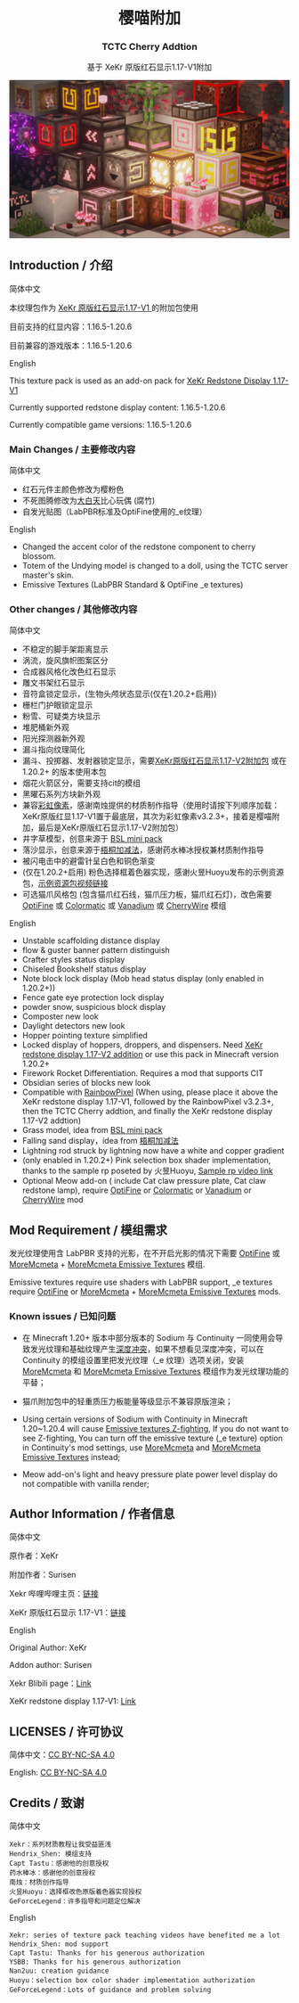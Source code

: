 <h1 align = "center">樱喵附加</h1>
<h3 align = "center">TCTC Cherry Addtion</h3>

<p align = "center">基于 XeKr 原版红石显示1.17-V1附加</p>

<div align="center"><img src="Featured_img.png" /></div>

## Introduction / 介绍

简体中文

本纹理包作为 [ XeKr 原版红石显示1.17-V1 ](https://legacy.curseforge.com/minecraft/texture-packs/xekr-redstone-display/files/3344524) 的附加包使用

目前支持的红显内容：1.16.5-1.20.6

目前兼容的游戏版本：1.16.5-1.20.6

English

This texture pack is used as an add-on pack for [XeKr Redstone Display 1.17-V1](https://legacy.curseforge.com/minecraft/texture-packs/xekr-redstone-display/files/3344524)

Currently supported redstone display content: 1.16.5-1.20.6

Currently compatible game versions: 1.16.5-1.20.6

### Main Changes / 主要修改内容

简体中文

- 红石元件主颜色修改为樱粉色
- 不死图腾修改为[大白天](https://space.bilibili.com/190067998/)比心玩偶 (腐竹)
- 自发光贴图（LabPBR标准及OptiFine使用的_e纹理）

English

- Changed the accent color of the redstone component to cherry blossom.
- Totem of the Undying model is changed to a doll, using the TCTC server master's skin.
- Emissive Textures (LabPBR Standard & OptiFine _e textures)

### Other changes / 其他修改内容

简体中文

- 不稳定的脚手架距离显示
- 涡流，旋风旗帜图案区分
- 合成器风格化改色红石显示
- 雕文书架红石显示
- 音符盒锁定显示，(生物头颅状态显示(仅在1.20.2+启用))
- 栅栏门护眼锁定显示
- 粉雪、可疑类方块显示
- 堆肥桶新外观
- 阳光探测器新外观
- 漏斗指向纹理简化
- 漏斗、投掷器、发射器锁定显示，需要[XeKr原版红石显示1.17-V2附加包](https://legacy.curseforge.com/minecraft/texture-packs/xekr-redstone-display/files/3504282) 或在 1.20.2+ 的版本使用本包
- 烟花火箭区分，需要支持cit的模组
- 黑曜石系列方块新外观
- 兼容[彩虹像素](https://afdian.net/a/Nan2uu)，感谢南烛提供的材质制作指导（使用时请按下列顺序加载：XeKr原版红显1.17-V1置于最底层，其次为彩虹像素v3.2.3+，接着是樱喵附加，最后是XeKr原版红石显示1.17-V2附加包）
- 井字草模型，创意来源于 [BSL mini pack](https://bitslablab.com/bslminipacks/)
- 落沙显示，创意来源于[梧桐加减法](https://afdian.net/a/YSBBBB)，感谢药水棒冰授权兼材质制作指导
- 被闪电击中的避雷针呈白色和铜色渐变
- (仅在1.20.2+启用) 粉色选择框着色器实现，感谢火昱Huoyu发布的示例资源包，[示例资源包视频链接](https://www.bilibili.com/video/BV1kK42117Wq/)
- 可选猫爪风格包 (包含猫爪红石线，猫爪压力板，猫爪红石灯)，改色需要 [OptiFine](https://www.optifine.net/downloads) 或 [Colormatic](https://www.curseforge.com/minecraft/mc-mods/colormatic) 或 [Vanadium](https://modrinth.com/mod/vanadium) 或 [CherryWire](https://github.com/The-Cat-Town-Craft/Cherry-Wire) 模组

English

- Unstable scaffolding distance display
- flow & guster banner pattern distinguish
- Crafter styles status display
- Chiseled Bookshelf status display
- Note block lock display (Mob head status display (only enabled in 1.20.2+))
- Fence gate eye protection lock display
- powder snow, suspicious block display
- Composter new look
- Daylight detectors new look
- Hopper pointing texture simplified
- Locked display of hoppers, droppers, and dispensers. Need [XeKr redstone display 1.17-V2 addition](https://legacy.curseforge.com/minecraft/texture-packs/xekr-redstone-display/files/3504282) or use this pack in Minecraft version 1.20.2+
- Firework Rocket Differentiation. Requires a mod that supports CIT
- Obsidian series of blocks new look
- Compatible with [RainbowPixel](https://afdian.net/a/Nan2uu) (When using, please place it above the XeKr redstone display 1.17-V1, followed by the RainbowPixel v3.2.3+, then the TCTC Cherry addtion, and finally the XeKr redstone display 1.17-V2 addtion)
- Grass model, idea from [BSL mini pack](https://bitslablab.com/bslminipacks/)
- Falling sand display，idea from [梧桐加减法](https://afdian.net/a/YSBBBB)
- Lightning rod struck by lightning now have a white and copper gradient
- (only enabled in 1.20.2+) Pink selection box shader implementation, thanks to the sample rp poseted by 火昱Huoyu, [Sample rp video link](https://www.bilibili.com/video/BV1kK42117Wq/)
- Optional Meow add-on ( include Cat claw pressure plate, Cat claw redstone lamp), require [OptiFine](https://www.optifine.net/downloads) or [Colormatic](https://www.curseforge.com/minecraft/mc-mods/colormatic) or [Vanadium](https://modrinth.com/mod/vanadium) or [CherryWire](https://github.com/The-Cat-Town-Craft/Cherry-Wire) mod

## Mod Requirement / 模组需求

发光纹理使用含 LabPBR 支持的光影，在不开启光影的情况下需要 [OptiFine](https://www.optifine.net/downloads) 或 [MoreMcmeta](https://modrinth.com/mod/moremcmeta) + [MoreMcmeta Emissive Textures](https://modrinth.com/mod/moremcmeta-emissive) 模组.

Emissive textures require use shaders with LabPBR support, _e textures require [OptiFine](https://www.optifine.net/downloads) or [MoreMcmeta](https://modrinth.com/mod/moremcmeta) + [MoreMcmeta Emissive Textures](https://modrinth.com/mod/moremcmeta-emissive) mods.

### Known issues / 已知问题

- 在 Minecraft 1.20+ 版本中部分版本的 Sodium 与 Continuity 一同使用会导致发光纹理和基础纹理产生[深度冲突](https://github.com/PepperCode1/Continuity/issues/292)，如果不想看见深度冲突，可以在 Continuity 的模组设置里把发光纹理（_e 纹理）选项关闭，安装 [MoreMcmeta](https://modrinth.com/mod/moremcmeta) 和 [MoreMcmeta Emissive Textures](https://modrinth.com/mod/moremcmeta-emissive) 模组作为发光纹理功能的平替；
- 猫爪附加包中的轻重质压力板能量等级显示不兼容原版渲染；

- Using certain versions of Sodium with Continuity in Minecraft 1.20~1.20.4 will cause [Emissive textures Z-fighting](https://github.com/PepperCode1/Continuity/issues/292), If you do not want to see Z-fighting, You can turn off the emissive texture (_e texture) option in Continuity's mod settings, use [MoreMcmeta](https://modrinth.com/mod/moremcmeta) and [MoreMcmeta Emissive Textures](https://modrinth.com/mod/moremcmeta-emissive) instead;
- Meow add-on's light and heavy pressure plate power level display do not compatible with vanilla render;

## Author Information / 作者信息

简体中文

原作者：XeKr

附加作者：Surisen

Xekr 哔哩哔哩主页：[链接](https://space.bilibili.com/5930630)

XeKr 原版红石显示 1.17-V1：[链接](https://legacy.curseforge.com/minecraft/texture-packs/xekr-redstone-display/files/3344524)

English

Original Author: XeKr

Addon author: Surisen

Xekr Blibili page：[Link](https://space.bilibili.com/5930630)

XeKr redstone display 1.17-V1: [Link](https://legacy.curseforge.com/minecraft/texture-packs/xekr-redstone-display/files/3344524)

## LICENSES / 许可协议

简体中文：[CC BY-NC-SA 4.0](https://creativecommons.org/licenses/by-nc-sa/4.0/deed.zh)

English: [CC BY-NC-SA 4.0](https://creativecommons.org/licenses/by-nc-sa/4.0/deed.en)

## Credits / 致谢

简体中文

    Xekr：系列材质教程让我受益匪浅
    Hendrix_Shen: 模组支持
    Capt Tastu：感谢他的创意授权
    药水棒冰：感谢他的创意授权
    南烛：材质创作指导
    火昱Huoyu：选择框改色原版着色器实现授权
    GeForceLegend：许多指导和问题定位解决

English

    Xekr: series of texture pack teaching videos have benefited me a lot
    Hendrix_Shen: mod support
    Capt Tastu: Thanks for his generous authorization
    YSBB: Thanks for his generous authorization
    Nan2uu: creation guidance
    Huoyu：selection box color shader implementation authorization
    GeForceLegend：Lots of guidance and problem solving
